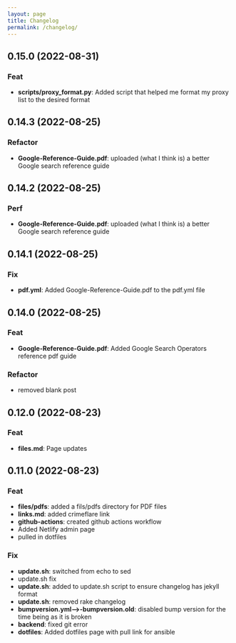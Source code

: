 ```yaml
---
layout: page
title: Changelog
permalink: /changelog/
---
```


## 0.15.0 (2022-08-31)

### Feat

- **scripts/proxy_format.py**: Added script that helped me format my proxy list to the desired format

## 0.14.3 (2022-08-25)

### Refactor

- **Google-Reference-Guide.pdf**: uploaded (what I think is) a better Google search reference guide

## 0.14.2 (2022-08-25)

### Perf

- **Google-Reference-Guide.pdf**: uploaded (what I think is) a better Google search reference guide

## 0.14.1 (2022-08-25)

### Fix

- **pdf.yml**: Added Google-Reference-Guide.pdf to the pdf.yml file

## 0.14.0 (2022-08-25)

### Feat

- **Google-Reference-Guide.pdf**: Added Google Search Operators reference pdf guide

### Refactor

- removed blank post

## 0.12.0 (2022-08-23)

### Feat

- **files.md**: Page updates

## 0.11.0 (2022-08-23)

### Feat

- **files/pdfs**: added a fils/pdfs directory for PDF files
- **links.md**: added crimeflare link
- **github-actions**: created github actions workflow
- Added Netlify admin page
- pulled in dotfiles

### Fix

- **update.sh**: switched from echo to sed
- update.sh fix
- **update.sh**: added to update.sh script to ensure changelog has jekyll format
- **update.sh**: removed rake changelog
- **bumpversion.yml-->-bumpversion.old**: disabled bump version for the time being as it is broken
- **backend**: fixed git error
- **dotfiles**: Added dotfiles page with pull link for ansible

